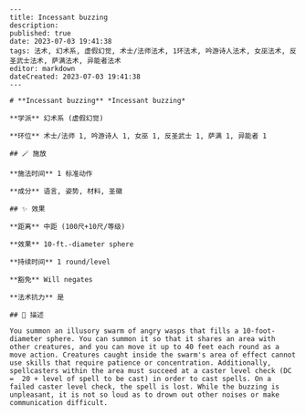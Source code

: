 
    ---
    title: Incessant buzzing
    description: 
    published: true
    date: 2023-07-03 19:41:38
    tags: 法术, 幻术系, 虚假幻觉, 术士/法师法术, 1环法术, 吟游诗人法术, 女巫法术, 反圣武士法术, 萨满法术, 异能者法术
    editor: markdown
    dateCreated: 2023-07-03 19:41:38
    ---

    # **Incessant buzzing** *Incessant buzzing*

    **学派** 幻术系 (虚假幻觉) 

    **环位** 术士/法师 1, 吟游诗人 1, 女巫 1, 反圣武士 1, 萨满 1, 异能者 1

    ## 🪄 施放

    **施法时间** 1 标准动作

    **成分** 语言, 姿势, 材料, 圣徽

    ## ✨ 效果  

    **距离** 中距 (100尺+10尺/等级) 

    **效果** 10-ft.-diameter sphere 

    **持续时间** 1 round/level 

    **豁免** Will negates

    **法术抗力** 是

    ## 📖 描述

    You summon an illusory swarm of angry wasps that fills a 10-foot-diameter sphere. You can summon it so that it shares an area with other creatures, and you can move it up to 40 feet each round as a move action. Creatures caught inside the swarm's area of effect cannot use skills that require patience or concentration. Additionally, spellcasters within the area must succeed at a caster level check (DC =  20 + level of spell to be cast) in order to cast spells. On a failed caster level check, the spell is lost. While the buzzing is unpleasant, it is not so loud as to drown out other noises or make communication difficult.
    
